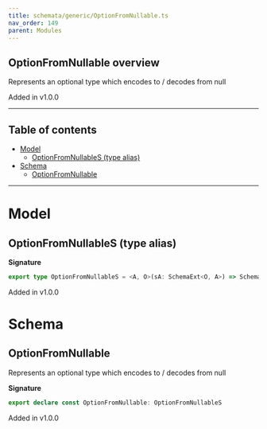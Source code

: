 ```yaml
---
title: schemata/generic/OptionFromNullable.ts
nav_order: 149
parent: Modules
---
```


## OptionFromNullable overview

Represents an optional type which encodes to / decodes from null

Added in v1.0.0

---

<h2 class="text-delta">Table of contents</h2>

- [Model](#model)
  - [OptionFromNullableS (type alias)](#optionfromnullables-type-alias)
- [Schema](#schema)
  - [OptionFromNullable](#optionfromnullable)

---

# Model

## OptionFromNullableS (type alias)

**Signature**

```ts
export type OptionFromNullableS = <A, O>(sA: SchemaExt<O, A>) => SchemaExt<O | null, O.Option<A>>
```

Added in v1.0.0

# Schema

## OptionFromNullable

Represents an optional type which encodes to / decodes from null

**Signature**

```ts
export declare const OptionFromNullable: OptionFromNullableS
```

Added in v1.0.0
